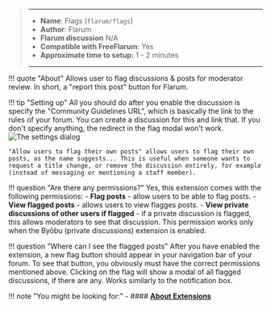 > ---
> - **Name**: Flags (`flarum/flags`)
> - **Author**: Flarum
> - **Flarum discussion** N/A
> - **Compatible with FreeFlarum**: Yes
> - **Approximate time to setup:** 1 - 2 minutes
>
> ---

!!! quote "About"
    Allows user to flag discussions & posts for moderator review. In short, a "report this post" button for Flarum.
    
!!! tip "Setting up"
    All you should do after you enable the discussion is specify the "Community Guidelines URL", which is basically the link to the rules of your forum. You can create a discussion for this and link that. If you don't specify anything, the redirect in the flag modal won't work.
    ![The settings dialog](https://cdn.discordapp.com/attachments/585143304467906581/710408950125690920/unknown.png)
    
    "Allow users to flag their own posts" allows users to flag their own posts, as the name suggests... This is useful when someone wants to request a title change, or remove the discussion entirely, for example (instead of messaging or mentioning a staff member).
    
!!! question "Are there any permissions?"
    Yes, this extension comes with the following permissions:
    - **Flag posts** - allow users to be able to flag posts.
    - **View flagged posts** - allows users to view flagges posts.
    - **View private discussions of other users if flagged** - if a private discussion is flagged, this allows moderators to see that discussion. This permission works only when the Byōbu (private discussions) extension is enabled.
    
!!! question "Where can I see the flagged posts"
    After you have enabled the extension, a new flag button should appear in your navigation bar of your forum. To see that button, you obviously must have the correct permissions mentioned above. Clicking on the flag will show a modal of all flagged discussions, if there are any.
    Works similarly to the notification box.
    
!!! note "You might be looking for:"
    - #### **[About Extensions](https://www.freeflarum.com/docs/howto/extensions/About-Extensions/)**
